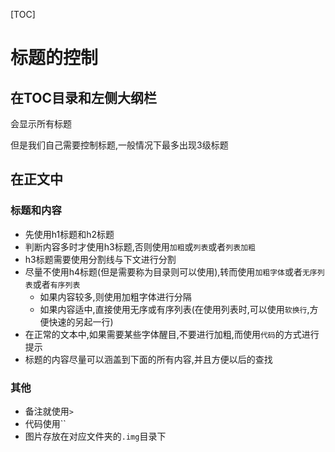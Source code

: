 [TOC]



# 标题的控制

## 在TOC目录和左侧大纲栏

会显示所有标题

但是我们自己需要控制标题,一般情况下最多出现3级标题

## 在正文中

### 标题和内容

- 先使用h1标题和h2标题
- 判断内容多时才使用h3标题,否则使用`加粗`或`列表`或者`列表加粗`
- h3标题需要使用分割线与下文进行分割
- 尽量不使用h4标题(但是需要称为目录则可以使用),转而使用`加粗字体`或者`无序列表`或者`有序列表`
  - 如果内容较多,则使用加粗字体进行分隔
  - 如果内容适中,直接使用无序或有序列表(在使用列表时,可以使用`软换行`,方便快速的另起一行)
- 在正常的文本中,如果需要某些字体醒目,不要进行加粗,而使用`代码`的方式进行提示
- 标题的内容尽量可以涵盖到下面的所有内容,并且方便以后的查找

### 其他

- 备注就使用`>`
- 代码使用``
- 图片存放在对应文件夹的`.img`目录下